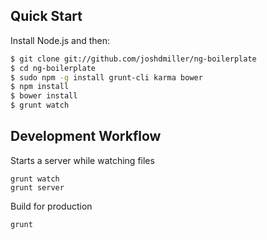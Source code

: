 ## Quick Start

Install Node.js and then:

```sh
$ git clone git://github.com/joshdmiller/ng-boilerplate
$ cd ng-boilerplate
$ sudo npm -g install grunt-cli karma bower
$ npm install
$ bower install
$ grunt watch
```


## Development Workflow

Starts a server while watching files
```
grunt watch
grunt server
```

Build for production
```
grunt
```
